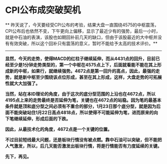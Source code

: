 CPI公布成突破契机
====

			

** 昨天说了，今天要经受CPI公布的考验，结果大盘一直围绕4575的中枢震荡，CPI公布后也依然不变，下午更向上偏移，显示了最近少有的强势，最后一小时，就是中石油的表演，该股也如期回补前几天的缺口，但由于该股最近的大中枢并没有有效突破，所以这个回补只有震荡的意义，暂时不能给予太高的技术评价。**

** **

**显然，今天的走势，使得MACD的红柱子继续延伸，而从4431点的回升，目前已经至少是1分钟走势类型的，第一个中枢在4575点上下，后面就看能不能在其上形成新的中枢，如果行，就继续强势。4672点是第一回升的高点，因此，最强的走势，就是新中枢至少围绕该点位形成，甚至在其上形成，这样，大盘走势的可拓展性就大大加强了。**

**当然，站在本ID理论的角度，由于这次的底分型范围的上沿也在4672点，所以4195点上来的走势最终是否延伸为笔，关键也在4672点的站稳。因为笔的最基本条件就是顶和底分型之间必须有不重合的部分，1月23日那个底分型，就是因为后面不能突破站住1月22日高点4818点，所以使得不可能延伸为笔，进而原来的向下笔继续延伸，形成后面的下跌。**

**因此，从最技术化的角度，4672点是一个关键的位置。**

**不过目前短线最大问题，还是板块行情没有被点燃。靠中石油可以突破，但不能把人气激发，所以，后几天能否激发出板块行情，将是行情能否有力度延续的关键。**

**先下，再见。**
